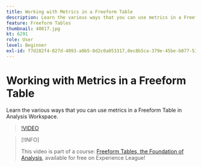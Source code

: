 ```yaml
---
title: Working with Metrics in a Freeform Table
description: Learn the various ways that you can use metrics in a Freeform Table in Analysis Workspace.
feature: Freeform Tables
thumbnail: 40817.jpg
kt: 6291
role: User
level: Beginner
exl-id: f7d282f4-027d-4093-a0b5-8d2c0a053317,0ec8b5ca-379e-45be-b077-514af318f42a
---
```

# Working with Metrics in a Freeform Table

Learn the various ways that you can use metrics in a Freeform Table in Analysis Workspace.

>[!VIDEO](https://video.tv.adobe.com/v/40817/?quality=12&learn=on)

>[!INFO]
>
> This video is part of a course: [Freeform Tables, the Foundation of Analysis](https://experienceleague.adobe.com/?recommended=Analytics-U-1-2020.3), available for free on Experience League!
